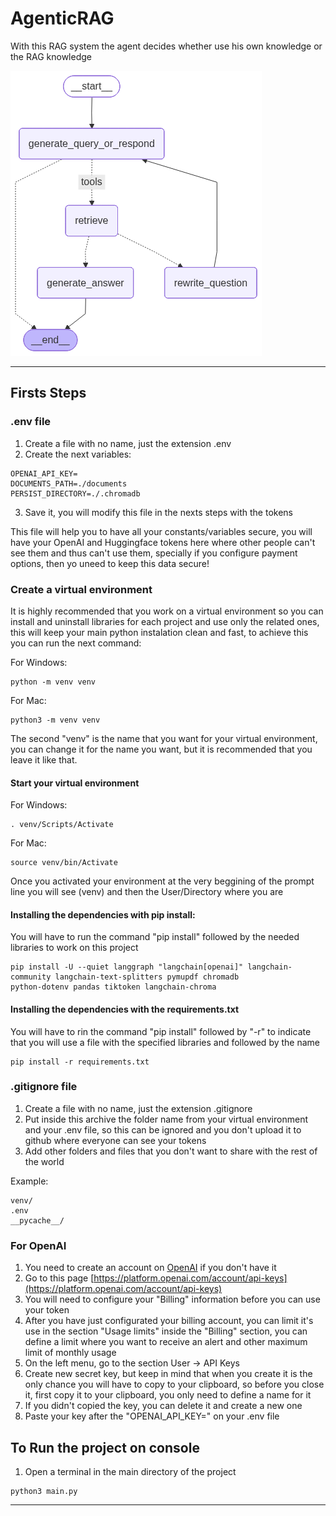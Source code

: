 # AgenticRAG
With this RAG system the agent decides whether use his own knowledge or the RAG knowledge

![AgenticRAG Graph](public/assets/AgenticGraph.png)

<hr>

## Firsts Steps


### .env file

1. Create a file with no name, just the extension .env
2. Create the next variables:

```
OPENAI_API_KEY=
DOCUMENTS_PATH=./documents
PERSIST_DIRECTORY=./.chromadb
```

3. Save it, you will modify this file in the nexts steps with the tokens

This file will help you to have all your constants/variables secure, you will have your OpenAI and Huggingface tokens here where other people can't see them and thus can't use them, specially if you configure payment options, then yo uneed to keep this data secure!


### Create a virtual environment

It is highly recommended that you work on a virtual environment so you can install and uninstall libraries for each project and use only the related ones, this will keep your main python instalation clean and fast, to achieve this you can run the next command:

For Windows: 
```
python -m venv venv
```

For Mac: 
```
python3 -m venv venv
```

The second "venv" is the name that you want for your virtual environment, you can change it for the name you want, but it is recommended that you leave it like that.

#### Start your virtual environment

For Windows: 
```
. venv/Scripts/Activate
```

For Mac: 
```
source venv/bin/Activate
```

Once you activated your environment at the very beggining of the prompt line you will see (venv) and then the User/Directory where you are


#### Installing the dependencies with pip install:


You will have to run the command "pip install" followed by the needed libraries to work on this project

```
pip install -U --quiet langgraph "langchain[openai]" langchain-community langchain-text-splitters pymupdf chromadb 
python-dotenv pandas tiktoken langchain-chroma
```

#### Installing the dependencies with the requirements.txt

You will have to rin the command "pip install" followed by "-r" to indicate that you will use a file with the specified libraries and followed by the name

```
pip install -r requirements.txt
```


### .gitignore file

1. Create a file with no name, just the extension .gitignore
2. Put inside this archive the folder name from your virtual environment and your .env file, so this can be ignored and you don't upload it to github where everyone can see your tokens
3. Add other folders and files that you don't want to share with the rest of the world

Example:

```
venv/
.env
__pycache__/
```

### For OpenAI

1. You need to create an account on [OpenAI](https://platform.openai.com) if you don't have it
2. Go to this page [https://platform.openai.com/account/api-keys](https://platform.openai.com/account/api-keys)
3. You will need to configure your "Billing" information before you can use your token
4. After you have just configurated your billing account, you can limit it's use in the section "Usage limits" inside the "Billing" section, you can define a limit where you want to receive an alert and other maximum limit of monthly usage
5. On the left menu, go to the section User -> API Keys
6. Create new secret key, but keep in mind that when you create it is the only chance you will have to copy to your clipboard, so before you close it, first copy it to your clipboard, you only need to define a name for it
7. If you didn't copied the key, you can delete it and create a new one
8. Paste your key after the "OPENAI_API_KEY=" on your .env file




## To Run the project on console

1. Open a terminal in the main directory of the project

```
python3 main.py
```


<hr>